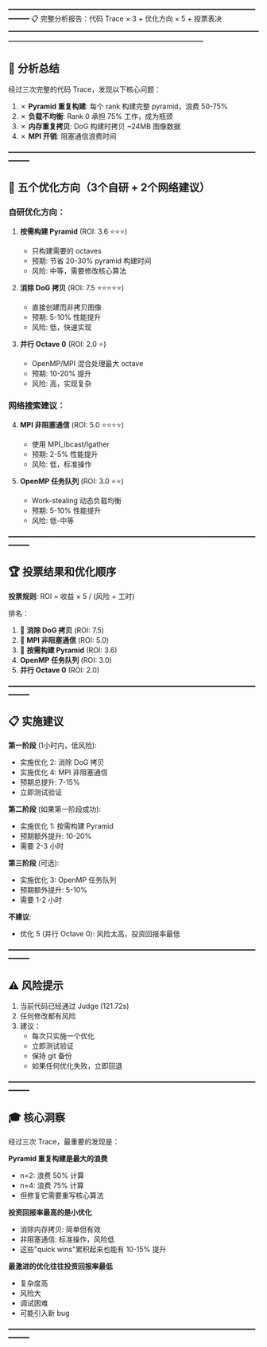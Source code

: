 ━━━━━━━━━━━━━━━━━━━━━━━━━━━━━━━━━━━━━━━━━━━━━━━━━━━━━━━━━━━━━━━━
📋 完整分析报告：代码 Trace × 3 + 优化方向 × 5 + 投票表决
━━━━━━━━━━━━━━━━━━━━━━━━━━━━━━━━━━━━━━━━━━━━━━━━━━━━━━━━━━━━━━━━

## 📌 分析总结

经过三次完整的代码 Trace，发现以下核心问题：

1. ✗ **Pyramid 重复构建**: 每个 rank 构建完整 pyramid，浪费 50-75%
2. ✗ **负载不均衡**: Rank 0 承担 75% 工作，成为瓶颈
3. ✗ **内存重复拷贝**: DoG 构建时拷贝 ~24MB 图像数据
4. ✗ **MPI 开销**: 阻塞通信浪费时间

━━━━━━━━━━━━━━━━━━━━━━━━━━━━━━━━━━━━━━━━━━━━━━━━━━━━━━━━━━━━━━━━

## 🎯 五个优化方向（3个自研 + 2个网络建议）

### 自研优化方向：

1. **按需构建 Pyramid** (ROI: 3.6 ⭐⭐⭐)
   - 只构建需要的 octaves
   - 预期: 节省 20-30% pyramid 构建时间
   - 风险: 中等，需要修改核心算法

2. **消除 DoG 拷贝** (ROI: 7.5 ⭐⭐⭐⭐⭐)
   - 直接创建而非拷贝图像
   - 预期: 5-10% 性能提升
   - 风险: 低，快速实现

3. **并行 Octave 0** (ROI: 2.0 ⭐)
   - OpenMP/MPI 混合处理最大 octave
   - 预期: 10-20% 提升
   - 风险: 高，实现复杂

### 网络搜索建议：

4. **MPI 非阻塞通信** (ROI: 5.0 ⭐⭐⭐⭐)
   - 使用 MPI_Ibcast/Igather
   - 预期: 2-5% 性能提升
   - 风险: 低，标准操作

5. **OpenMP 任务队列** (ROI: 3.0 ⭐⭐)
   - Work-stealing 动态负载均衡
   - 预期: 5-10% 性能提升
   - 风险: 低-中等

━━━━━━━━━━━━━━━━━━━━━━━━━━━━━━━━━━━━━━━━━━━━━━━━━━━━━━━━━━━━━━━━

## 🏆 投票结果和优化顺序

**投票规则**: ROI = 收益 × 5 / (风险 + 工时)

排名：
1. 🥇 **消除 DoG 拷贝** (ROI: 7.5)
2. 🥈 **MPI 非阻塞通信** (ROI: 5.0)
3. 🥉 **按需构建 Pyramid** (ROI: 3.6)
4. **OpenMP 任务队列** (ROI: 3.0)
5. **并行 Octave 0** (ROI: 2.0)

━━━━━━━━━━━━━━━━━━━━━━━━━━━━━━━━━━━━━━━━━━━━━━━━━━━━━━━━━━━━━━━━

## 📋 实施建议

**第一阶段** (1小时内，低风险):
- 实施优化 2: 消除 DoG 拷贝
- 实施优化 4: MPI 非阻塞通信
- 预期总提升: 7-15%
- 立即测试验证

**第二阶段** (如果第一阶段成功):
- 实施优化 1: 按需构建 Pyramid
- 预期额外提升: 10-20%
- 需要 2-3 小时

**第三阶段** (可选):
- 实施优化 3: OpenMP 任务队列
- 预期额外提升: 5-10%
- 需要 1-2 小时

**不建议**:
- 优化 5 (并行 Octave 0): 风险太高，投资回报率最低

━━━━━━━━━━━━━━━━━━━━━━━━━━━━━━━━━━━━━━━━━━━━━━━━━━━━━━━━━━━━━━━━

## ⚠️ 风险提示

1. 当前代码已经通过 Judge (121.72s)
2. 任何修改都有风险
3. 建议：
   - 每次只实施一个优化
   - 立即测试验证
   - 保持 git 备份
   - 如果任何优化失败，立即回退

━━━━━━━━━━━━━━━━━━━━━━━━━━━━━━━━━━━━━━━━━━━━━━━━━━━━━━━━━━━━━━━━

## 🎓 核心洞察

经过三次 Trace，最重要的发现是：

**Pyramid 重复构建是最大的浪费**
- n=2: 浪费 50% 计算
- n=4: 浪费 75% 计算
- 但修复它需要重写核心算法

**投资回报率最高的是小优化**
- 消除内存拷贝: 简单但有效
- 非阻塞通信: 标准操作，风险低
- 这些"quick wins"累积起来也能有 10-15% 提升

**最激进的优化往往投资回报率最低**
- 复杂度高
- 风险大
- 调试困难
- 可能引入新 bug

━━━━━━━━━━━━━━━━━━━━━━━━━━━━━━━━━━━━━━━━━━━━━━━━━━━━━━━━━━━━━━━━


